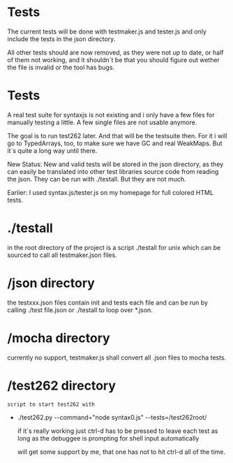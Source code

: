 Tests
=====


The current tests will be done with testmaker.js and tester.js
and only include the tests in the json directory.

All other tests should are now removed, as they were not up to
date, or half of them not working, and it shouldn´t be that you 
should figure out wether the file is invalid or the tool has bugs.

Tests
=====

A real test suite for syntaxjs is not existing
and i only have a few files for manually testing
a little. A few single files are not usable anymore.


The goal is to run test262 later. And that will be the 
testsuite then. For it i will go to TypedArrays, too, 
to make sure we have GC and real WeakMaps. But it´s
quite a long way until there.

New Status: New and valid tests will be stored in 
the json directory, as they can easily be translated
into other test libraries source code from reading the
json. They can be run with ./testall. But they are not
much.

Earlier: I used syntax.js/tester.js on my homepage for
full colored HTML tests. 

./testall
======

in the root directory of the project is a script ./testall
for unix which can be sourced to call all testmaker.json files.

/json directory
=====

the testxxx.json files contain init and tests each file and can be run
by calling ./test file.json or ./testall to loop over *.json.

/mocha directory
======

currently no support, testmaker.js shall convert all .json files to
mocha tests.
	
/test262 directory
========
    script to start test262 with
	
*	./test262.py --command="node syntax0.js" --tests=/test262root/
	
    if it´s really working just ctrl-d has to be pressed to leave each
    test as long as the debuggee is prompting for shell input automatically
    
    will get some support by me, that one has not to hit ctrl-d all of the
    time.